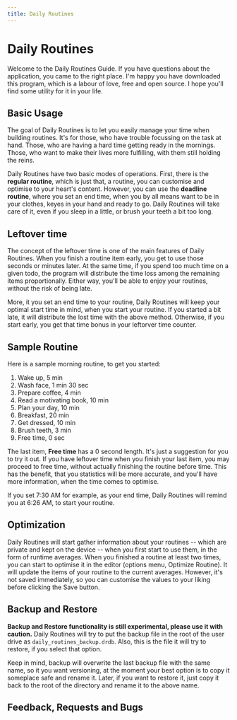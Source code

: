 ```yaml
---
title: Daily Routines
---
```


Daily Routines
==============

Welcome to the Daily Routines Guide. If you have questions about the application, you came to the right place. I'm happy you have downloaded this program, which is a labour of love, free and open source. I hope you'll find some utility for it in your life.

Basic Usage
-----------

The goal of Daily Routines is to let you easily manage your time when building routines. It's for those, who have trouble focussing on the task at hand. Those, who are having a hard time getting ready in the mornings. Those, who want to make their lives more fulfilling, with them still holding the reins.

Daily Routines have two basic modes of operations. First, there is the __regular routine__, which is just that, a routine, you can customise and optimise to your heart's content. However, you can use the __deadline routine__, where you set an end time, when you by all means want to be in your clothes, keyes in your hand and ready to go. Daily Routines will take care of it, even if you sleep in a little, or brush your teeth a bit too long.

Leftover time
-------------

The concept of the leftover time is one of the main features of Daily Routines. When you finish a routine item early, you get to use those seconds or minutes later. At the same time, if you spend too much time on a given todo, the program will distribute the time loss among the remaining items proportionally. Either way, you'll be able to enjoy your routines, without the risk of being late.

More, it you set an end time to your routine, Daily Routines will keep your optimal start time in mind, when you start your routine. If you started a bit late, it will distribute the lost time with the above method. Otherwise, if you start early, you get that time bonus in your leftorver time counter.

Sample Routine
--------------

Here is a sample morning routine, to get you started:

1. Wake up, 5 min
2. Wash face, 1 min 30 sec
3. Prepare coffee, 4 min
4. Read a motivating book, 10 min
5. Plan your day, 10 min
6. Breakfast, 20 min
7. Get dressed, 10 min
8. Brush teeth, 3 min
9. Free time, 0 sec

The last item, __Free time__ has a 0 second length. It's just a suggestion for you to try it out. If you have leftover time when you finish your last item, you may proceed to free time, without actually finishing the routine before time. This has the benefit, that you statistics will be more accurate, and you'll have more information, when the time comes to optimise.

If you set 7:30 AM for example, as your end time, Daily Routines will remind you at 6:26 AM, to start your routine.

Optimization
------------

Daily Routines will start gather information about your routines -- which are private and kept on the device -- when you first start to use them, in the form of runtime averages. When you finished a routine at least two times, you can start to optimise it in the editor (options menu, Optimize Routine). It will update the items of your routine to the current averages. However, it's not saved immediately, so you can customise the values to your liking before clicking the Save button.

Backup and Restore
------------------

__Backup and Restore functionality is still experimental, please use it with caution.__ Daily Routines will try to put the backup file in the root of the user drive as `daily_routines_backup.drdb`. Also, this is the file it will try to restore, if you select that option.

Keep in mind, backup will overwrite the last backup file with the same name, so it you want versioning, at the moment your best option is to copy it someplace safe and rename it. Later, if you want to restore it, just copy it back to the root of the directory and rename it to the above name.

Feedback, Requests and Bugs
---------------------------
